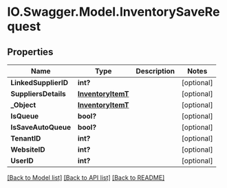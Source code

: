 # IO.Swagger.Model.InventorySaveRequest
## Properties

Name | Type | Description | Notes
------------ | ------------- | ------------- | -------------
**LinkedSupplierID** | **int?** |  | [optional] 
**SuppliersDetails** | [**InventoryItemT**](InventoryItemT.md) |  | [optional] 
**_Object** | [**InventoryItemT**](InventoryItemT.md) |  | [optional] 
**IsQueue** | **bool?** |  | [optional] 
**IsSaveAutoQueue** | **bool?** |  | [optional] 
**TenantID** | **int?** |  | [optional] 
**WebsiteID** | **int?** |  | [optional] 
**UserID** | **int?** |  | [optional] 

[[Back to Model list]](../README.md#documentation-for-models) [[Back to API list]](../README.md#documentation-for-api-endpoints) [[Back to README]](../README.md)

